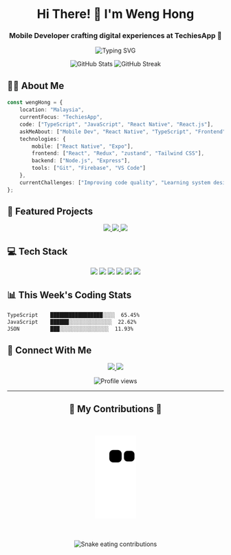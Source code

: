<h1 align="center">Hi There! 👋 I'm Weng Hong</h1>
<h3 align="center">Mobile Developer crafting digital experiences at TechiesApp 📱</h3>

<p align="center">
  <img src="https://readme-typing-svg.herokuapp.com?font=Fira+Code&pause=1000&color=0CE82A&center=true&vCenter=true&width=435&lines=Mobile+Developer;React+Native+Enthusiast;TypeScript+Lover;Clean+Code+Advocate" alt="Typing SVG" />
</p>

<div align="center">
  <img src="https://github-readme-stats.vercel.app/api?username=Cheongwenghong&show_icons=true&theme=radical&hide_border=true" alt="GitHub Stats" />
  <img src="https://github-readme-streak-stats.herokuapp.com/?user=Cheongwenghong&theme=radical&hide_border=true" alt="GitHub Streak" />
</div>

<h2>🧑‍💻 About Me</h2>

```typescript
const wengHong = {
    location: "Malaysia",
    currentFocus: "TechiesApp",
    code: ["TypeScript", "JavaScript", "React Native", "React.js"],
    askMeAbout: ["Mobile Dev", "React Native", "TypeScript", "Frontend"],
    technologies: {
        mobile: ["React Native", "Expo"],
        frontend: ["React", "Redux", "zustand", "Tailwind CSS"],
        backend: ["Node.js", "Express"],
        tools: ["Git", "Firebase", "VS Code"]
    },
    currentChallenges: ["Improving code quality", "Learning system design"]
};
```

<h2>🚀 Featured Projects</h2>

<div align="center">
  <a href="https://github.com/TechiesApp/pet2u-app">
    <img src="https://img.shields.io/badge/🐾_Pet2u_App-Pet_Care_Platform-brightgreen?style=for-the-badge" />
  </a>
  <a href="https://github.com/TechiesApp/pet2u-driver-v2">
    <img src="https://img.shields.io/badge/🚗_Pet2u_Driver-Driver_App-blue?style=for-the-badge" />
  </a>
  <a href="https://github.com/TechiesApp/asp-flexi-benefits">
    <img src="https://img.shields.io/badge/💼_ASP_Flexi-Benefits_System-purple?style=for-the-badge" />
  </a>
</div>

<h2>💻 Tech Stack</h2>

<p align="center">
  <img src="https://img.shields.io/badge/typescript-%23007ACC.svg?style=for-the-badge&logo=typescript&logoColor=white" />
  <img src="https://img.shields.io/badge/react_native-%2320232a.svg?style=for-the-badge&logo=react&logoColor=%2361DAFB" />
  <img src="https://img.shields.io/badge/react-%2320232a.svg?style=for-the-badge&logo=react&logoColor=%2361DAFB" />
  <img src="https://img.shields.io/badge/node.js-6DA55F?style=for-the-badge&logo=node.js&logoColor=white" />
  <img src="https://img.shields.io/badge/firebase-%23039BE5.svg?style=for-the-badge&logo=firebase" />
  <img src="https://img.shields.io/badge/git-%23F05033.svg?style=for-the-badge&logo=git&logoColor=white" />
</p>

<h2>📊 This Week's Coding Stats</h2>

```text
TypeScript    █████████████████░░░░  65.45%
JavaScript    ██████░░░░░░░░░░░░░░  22.62%
JSON          ███░░░░░░░░░░░░░░░░  11.93%
```

<h2>🤝 Connect With Me</h2>

<p align="center">
  <a href="your-linkedin-url">
    <img src="https://img.shields.io/badge/LinkedIn-%230077B5.svg?style=for-the-badge&logo=linkedin&logoColor=white" />
  </a>
  <a href="mailto:your-email">
    <img src="https://img.shields.io/badge/Gmail-D14836?style=for-the-badge&logo=gmail&logoColor=white" />
  </a>
</p>

<div align="center">
  <img src="https://komarev.com/ghpvc/?username=Cheongwenghong&style=flat-square&color=blueviolet" alt="Profile views" />
</div>

---

<div align="center">
  <h2>🐍 My Contributions 🐍</h2>
  <br>
  
![Snake animation](https://github.com/Cheongwenghong/Cheongwenghong/blob/output/github-contribution-grid-snake.svg)
  
  <br/>
  <br/>
  
  <!-- Optional: Add a fun message -->
  <img src="https://readme-typing-svg.herokuapp.com?font=Fira+Code&duration=3000&pause=1000&color=3DDC84&center=true&vCenter=true&width=435&lines=Watch+the+snake+eat+my+contributions!;🐍+Nom+nom+nom+nom+nom+nom+nom;Building+stuff+one+commit+at+a+time" alt="Snake eating contributions"/>
</div>
